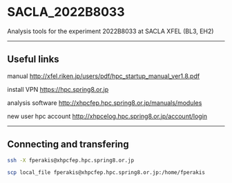# SACLA_2022B8033
Analysis tools for the experiment 2022B8033 at SACLA XFEL (BL3, EH2)

-----------------------------

## Useful links 

manual http://xfel.riken.jp/users/pdf/hpc_startup_manual_ver1.8.pdf

install VPN https://hpc.spring8.or.jp 

analysis software http://xhpcfep.hpc.spring8.or.jp/manuals/modules  

new user hpc account http://xhpcelog.hpc.spring8.or.jp/account/login 

-----------------------------

## Connecting and transfering 
```bash
ssh -X fperakis@xhpcfep.hpc.spring8.or.jp
```

```bash
scp local_file fperakis@xhpcfep.hpc.spring8.or.jp:/home/fperakis
```
